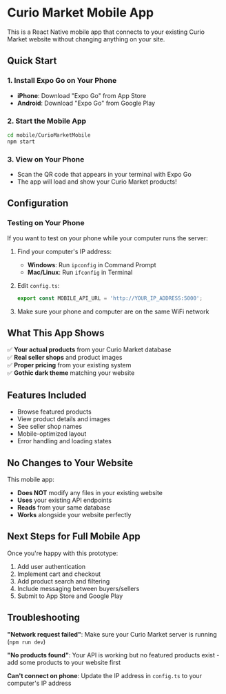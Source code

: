 # Curio Market Mobile App

This is a React Native mobile app that connects to your existing Curio Market website without changing anything on your site.

## Quick Start

### 1. Install Expo Go on Your Phone
- **iPhone**: Download "Expo Go" from App Store
- **Android**: Download "Expo Go" from Google Play

### 2. Start the Mobile App
```bash
cd mobile/CurioMarketMobile
npm start
```

### 3. View on Your Phone
- Scan the QR code that appears in your terminal with Expo Go
- The app will load and show your Curio Market products!

## Configuration

### Testing on Your Phone
If you want to test on your phone while your computer runs the server:

1. Find your computer's IP address:
   - **Windows**: Run `ipconfig` in Command Prompt
   - **Mac/Linux**: Run `ifconfig` in Terminal

2. Edit `config.ts`:
   ```typescript
   export const MOBILE_API_URL = 'http://YOUR_IP_ADDRESS:5000';
   ```

3. Make sure your phone and computer are on the same WiFi network

## What This App Shows

✅ **Your actual products** from your Curio Market database  
✅ **Real seller shops** and product images  
✅ **Proper pricing** from your existing system  
✅ **Gothic dark theme** matching your website  

## Features Included

- Browse featured products
- View product details and images
- See seller shop names
- Mobile-optimized layout
- Error handling and loading states

## No Changes to Your Website

This mobile app:
- **Does NOT** modify any files in your existing website
- **Uses** your existing API endpoints
- **Reads** from your same database
- **Works** alongside your website perfectly

## Next Steps for Full Mobile App

Once you're happy with this prototype:
1. Add user authentication
2. Implement cart and checkout
3. Add product search and filtering
4. Include messaging between buyers/sellers
5. Submit to App Store and Google Play

## Troubleshooting

**"Network request failed"**: Make sure your Curio Market server is running (`npm run dev`)

**"No products found"**: Your API is working but no featured products exist - add some products to your website first

**Can't connect on phone**: Update the IP address in `config.ts` to your computer's IP address